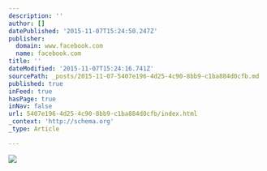 ```yaml
---
description: ''
author: []
datePublished: '2015-11-07T15:24:50.247Z'
publisher:
  domain: www.facebook.com
  name: facebook.com
title: ''
dateModified: '2015-11-07T15:24:16.741Z'
sourcePath: _posts/2015-11-07-5407e196-4d25-4c90-8bb9-c1ba884d0cfb.md
published: true
inFeed: true
hasPage: true
inNav: false
url: 5407e196-4d25-4c90-8bb9-c1ba884d0cfb/index.html
_context: 'http://schema.org'
_type: Article

---
```

![](https://scontent-lhr3-1.xx.fbcdn.net/hphotos-xaf1/v/t1.0-9/12195943_10153672872977988_8475069452004260031_n.jpg?oh=1aa563ca45b0a137d3a8ae36691de7fc&oe=56F716AB)
